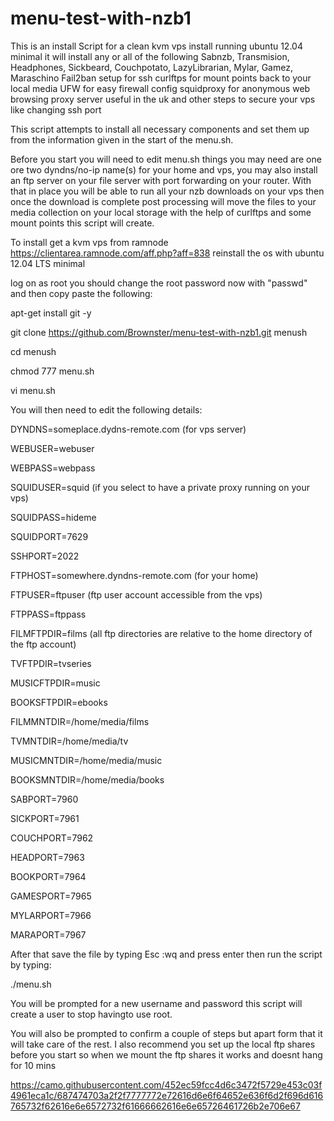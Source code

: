menu-test-with-nzb1
===================

This is an install Script for a clean kvm vps install running ubuntu 12.04 minimal it will install any or all of the following Sabnzb, Transmision, Headphones, Sickbeard, Couchpotato, LazyLibrarian, Mylar, Gamez, Maraschino Fail2ban setup for ssh curlftps for mount points back to your local media UFW for easy firewall config squidproxy for anonymous web browsing proxy server useful in the uk and other steps to secure your vps like changing ssh port

This script attempts to install all necessary components and set them up from the information given in the start of the menu.sh.

Before you start you will need  to edit menu.sh things you may need are one ore two dyndns/no-ip name(s) for your home and vps, you may also install an ftp server on your file server with port forwarding on your router. With that in place you will be able to run all your nzb downloads on your vps then once the download is complete post processing will move the files to your media collection on your local storage with the help of curlftps and some mount points this script will create.


To install get a kvm vps from ramnode https://clientarea.ramnode.com/aff.php?aff=838 reinstall the os with ubuntu 12.04 LTS minimal

log on as root you should change the root password now with "passwd" and then copy paste the following:

apt-get install git -y

git clone https://github.com/Brownster/menu-test-with-nzb1.git menush

cd menush

chmod 777 menu.sh

vi menu.sh

You will then need to edit the following details:

DYNDNS=someplace.dydns-remote.com (for vps server)

WEBUSER=webuser

WEBPASS=webpass

SQUIDUSER=squid (if you select to have a private proxy running on your vps)

SQUIDPASS=hideme

SQUIDPORT=7629

SSHPORT=2022

FTPHOST=somewhere.dyndns-remote.com (for your home)

FTPUSER=ftpuser (ftp user account accessible from the vps)

FTPPASS=ftppass

FILMFTPDIR=films (all ftp directories are relative to the home directory of the ftp account)

TVFTPDIR=tvseries

MUSICFTPDIR=music

BOOKSFTPDIR=ebooks

FILMMNTDIR=/home/media/films

TVMNTDIR=/home/media/tv

MUSICMNTDIR=/home/media/music

BOOKSMNTDIR=/home/media/books

SABPORT=7960

SICKPORT=7961

COUCHPORT=7962

HEADPORT=7963

BOOKPORT=7964

GAMESPORT=7965

MYLARPORT=7966

MARAPORT=7967

After that save the file by typing Esc :wq and press enter then run the script by typing:

./menu.sh

You will be prompted for a new username and password this script will create a user to stop havingto use root.

You will also be prompted to confirm a couple of steps but apart form that it will take care of the rest. I also recommend you set up the local ftp shares before you start so when we mount the ftp shares it works and doesnt hang for 10 mins

https://camo.githubusercontent.com/452ec59fcc4d6c3472f5729e453c03f4961eca1c/687474703a2f2f7777772e72616d6e6f64652e636f6d2f696d616765732f62616e6e6572732f61666662616e6e65726461726b2e706e67

